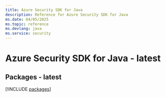 ```yaml
---
title: Azure Security SDK for Java
description: Reference for Azure Security SDK for Java
ms.date: 04/05/2025
ms.topic: reference
ms.devlang: java
ms.service: security
---
```

# Azure Security SDK for Java - latest
## Packages - latest
[!INCLUDE [packages](security-index.md)]